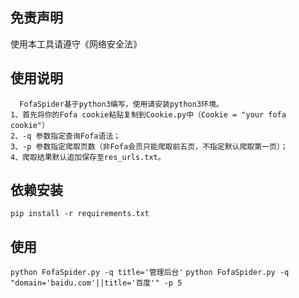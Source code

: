 ## 免责声明
使用本工具请遵守《网络安全法》

## 使用说明
```
  FofaSpider基于python3编写，使用请安装python3环境。
1、首先将你的Fofa cookie粘贴复制到Cookie.py中（Cookie = "your fofa cookie"）
2、-q 参数指定查询Fofa语法；
3、-p 参数指定爬取页数（非Fofa会员只能爬取前五页，不指定默认爬取第一页）；
4、爬取结果默认追加保存至res_urls.txt。
```

## 依赖安装
`pip install -r requirements.txt`

## 使用
`python FofaSpider.py -q title='管理后台'`
`python FofaSpider.py -q "domain='baidu.com'||title='百度'" -p 5`
